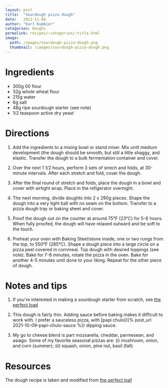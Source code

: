 ```yaml
---
layout: post
title:  "Sourdough pizza dough"
date:   2021-11-06
author: "Karl Kumbier"
categories: Doughs
permalink: recipes/:categories/:title.html
image:
  path: /images/sourdough-pizza-dough.png
  thumbnail: /images/sourdough-pizza-dough.png
---
```


# Ingredients

* 300g 00 flour
* 32g whole wheat flour
* 215g water
* 6g salt
* 48g ripe sourdough starter (see note)
* 1/2 teaspoon active dry yeast

# Directions

1. Add the ingredients to a mixing bowl or stand mixer. Mix until medium
   development (the dough should be smooth, but still a little shaggy, and
elastic. Transfer the dough to a bulk fermentation container and cover.

2. Over the next 1 1/2 hours, perform 3 sets of strech and folds, at 30-minute
   intervals. After each stretch and fold, cover the dough.  

3. After the final round of stretch and folds, place the dough in a bowl and
   cover with airtight wrap. Place in the refigerator overnight. 

4. The next morning, divide doughts into 2 x 290g pieces. Shape the dough into a
   very tight ball with no seam on the bottom. Transfer to a pizza dough tray or
baking sheet and cover.  

5. Proof the dough out on the counter at around 75°F (23°C) for 5-6 hours. When
   fully proofed, the dough will have relaxed outward and be soft to the touch.

6. Preheat your oven with Baking Steel/stone inside, one or two rungs from the
   top, to 550°F (285°C). Shape a dough piece into a large circle on a pizza
peel covered in cornmeal. Top dough with desired toppings (see note). Bake for
7-8 minutes, rotate the pizza in the oven. Bake for another 4-5 minutes until
done to your liking. Repeat for the other piece of dough.

# Notes and tips

1. If you're interested in making a sourdough starter from scratch, see [the
   perfect
load](https://www.theperfectloaf.com/7-easy-steps-making-incredible-sourdough-starter-scratch/)

2. This dough is fairly thin. Adding sauce before baking makes it difficult to
   work with. I prefer a sauceless pizza, with [papi chulo]({% post_url
2021-10-09-papi-chulo-sauce %}) dipping sauce. 

3. My go to cheese blend is part mozsarella, cheddar, parmesean, and asiago.
   Some of my favorite seasonal pizzas are: (i) mushroom, onion, and corn
(summer); (ii) squash, onion, pine nut, basil (fall)

# Resources

The dough recipe is taken and modified from [the perfect
loaf](https://www.theperfectloaf.com/sourdough-pizza-dough-and-recipes/)
